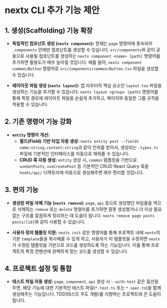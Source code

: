 # nextx CLI 추가 기능 제안

## 1. 생성(Scaffolding) 기능 확장

-   **독립적인 컴포넌트 생성 (`nextx component`):**
    현재는 `page` 명령어에 종속되어 `_components` 안에만 컴포넌트를 생성할 수 있습니다. `src/components`와 같이 공용으로 사용될 컴포넌트를 생성하는 `nextx component <name> [path]` 명령어를 추가하면 활용도가 매우 높아질 것입니다. 예를 들어, `nextx component common/Button` 명령어로 `src/components/common/Button.tsx` 파일을 생성할 수 있습니다.

-   **레이아웃 파일 생성 (`nextx layout`):**
    앱 라우터의 핵심 요소인 `layout.tsx` 파일을 생성하는 기능을 추가할 수 있습니다. `nextx layout <group> [path]` 명령어를 통해 특정 경로에 레이아웃 파일을 손쉽게 추가하고, 페이지와 동일한 그룹 규칙을 적용할 수 있습니다.

## 2. 기존 명령어 기능 강화

-   **`entity` 명령어 개선:**
    -   **필드(Field) 기반 타입 자동 생성:** `nextx entity post --fields name:string,content:string`과 같이 인자를 받아서, 생성되는 `.types.ts` 파일에 기본적인 인터페이스를 자동으로 채워줄 수 있습니다.
    -   **CRUD 훅 자동 생성:** `entity` 생성 시, `common` 템플릿을 기반으로 `useGetPosts`, `useCreatePost` 등 기본적인 CRUD React Query 훅을 `hooks/api/` 디렉토리에 자동으로 생성해주면 매우 편리할 것입니다.

## 3. 편의 기능

-   **생성된 파일 삭제 기능 (`nextx remove`):**
    `page`, `api` 등으로 생성했던 파일들을 역으로 삭제하는 `remove` 또는 `delete` 명령어를 추가하면 잘못 생성했거나 더 이상 필요 없는 구조를 깔끔하게 정리하는 데 도움이 됩니다. `nextx remove page posts posts/[id]`와 같이 사용할 수 있습니다.

-   **사용자 정의 템플릿 지원:**
    `nextx init` 같은 명령어를 통해 프로젝트 내에 `nextx`의 기본 `template`들을 복사해올 수 있게 하고, 사용자가 이 템플릿을 수정하면 `nextx`가 수정된 템플릿을 기반으로 코드를 생성하도록 하는 기능입니다. 이를 통해 프로젝트의 특정 컨벤션에 완벽하게 맞는 코드를 생성할 수 있습니다.

## 4. 프로젝트 설정 및 통합

-   **테스트 파일 자동 생성:**
    `page`, `component`, `api` 생성 시 `--with-test` 같은 옵션을 주면, 해당 기능에 대한 기본적인 테스트 파일(`*.test.ts` 또는 `*.spec.ts`)을 함께 생성해주는 기능입니다. TDD(테스트 주도 개발)를 지향하는 프로젝트에 큰 도움이 됩니다.
